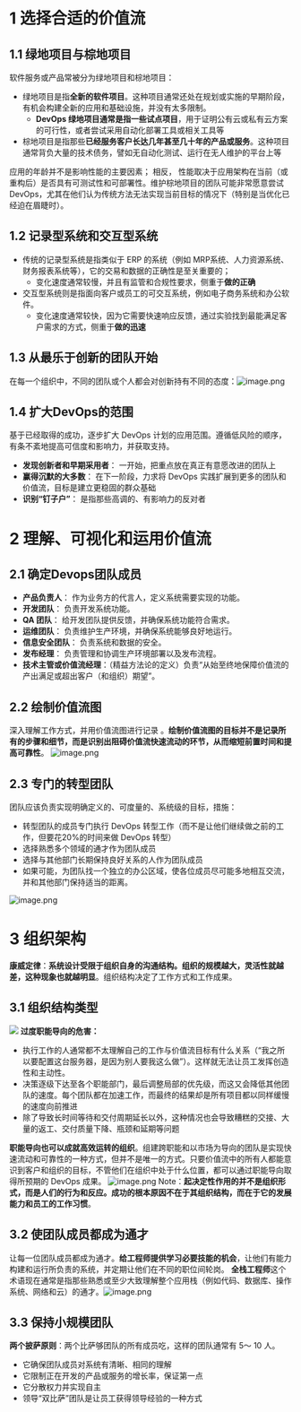 
# 1 选择合适的价值流

## 1.1 绿地项目与棕地项目
软件服务或产品常被分为绿地项目和棕地项目：

- 绿地项目是指**全新的软件项目**。这种项目通常还处在规划或实施的早期阶段，有机会构建全新的应用和基础设施，并没有太多限制。
   - **DevOps 绿地项目通常是指一些试点项目**，用于证明公有云或私有云方案的可行性，或者尝试采用自动化部署工具或相关工具等
- 棕地项目是指那些**已经服务客户长达几年甚至几十年的产品或服务**。这种项目通常背负大量的技术债务，譬如无自动化测试、运行在无人维护的平台上等


应用的年龄并不是影响性能的主要因素； 相反， 性能取决于应用架构在当前（或重构后）是否具有可测试性和可部署性。维护棕地项目的团队可能非常愿意尝试 DevOps，尤其在他们认为传统方法无法实现当前目标的情况下（特别是当优化已经迫在眉睫时）。

## 1.2 记录型系统和交互型系统

- 传统的记录型系统是指类似于 ERP 的系统（例如 MRP系统、人力资源系统、财务报表系统等），它的交易和数据的正确性是至关重要的；
   - 变化速度通常较慢，并且有监管和合规性要求，侧重于**做的正确**
- 交互型系统则是指面向客户或员工的可交互系统，例如电子商务系统和办公软件。
   - 变化速度通常较快，因为它需要快速响应反馈，通过实验找到最能满足客户需求的方式，侧重于**做的迅速**

## 1.3 从最乐于创新的团队开始
在每一个组织中，不同的团队或个人都会对创新持有不同的态度：![image.png](.assets/1590854784498-3080becd-274b-4792-a528-c44d565d670d.png)

## 1.4 扩大DevOps的范围
基于已经取得的成功，逐步扩大 DevOps 计划的应用范围。遵循低风险的顺序，有条不紊地提高可信度和影响力，并获取支持。

- **发现创新者和早期采用者**： 一开始，把重点放在真正有意愿改进的团队上
- **赢得沉默的大多数**： 在下一阶段，力求将 DevOps 实践扩展到更多的团队和价值流，目标是建立更稳固的群众基础
- **识别“钉子户”**： 是指那些高调的、有影响力的反对者




# 2 理解、可视化和运用价值流

## 2.1 确定Devops团队成员

- **产品负责人**： 作为业务方的代言人，定义系统需要实现的功能。
- **开发团队**： 负责开发系统功能。
- **QA 团队**： 给开发团队提供反馈，并确保系统功能符合需求。
- **运维团队**： 负责维护生产环境，并确保系统能够良好地运行。
- **信息安全团队**： 负责系统和数据的安全。
- **发布经理**： 负责管理和协调生产环境部署以及发布流程。
- **技术主管或价值流经理**：（精益方法论的定义）负责“从始至终地保障价值流的产出满足或超出客户（和组织）期望”。




## 2.2 绘制价值流图
深入理解工作方式，并用价值流图进行记录 
。**绘制价值流图的目标并不是记录所有的步骤和细节，而是识别出阻碍价值流快速流动的环节，从而缩短前置时间和提高可靠性**。
![image.png](.assets/1590890739678-631f7dbf-0a6d-478d-a517-fbabb3efff10.png)

## 2.3 专门的转型团队
团队应该负责实现明确定义的、可度量的、系统级的目标，措施：

- 转型团队的成员专门执行 DevOps 转型工作（而不是让他们继续做之前的工作，但要花20%的时间来做 DevOps 转型）
- 选择熟悉多个领域的通才作为团队成员
- 选择与其他部门长期保持良好关系的人作为团队成员
- 如果可能，为团队找一个独立的办公区域，使各位成员尽可能多地相互交流，并和其他部门保持适当的距离。


![image.png](.assets/1590891222656-5820fe9d-46d3-4b61-9a28-cc4e9d7b6adb.png)

# 3 组织架构
**康威定律**：**系统设计受限于组织自身的沟通结构。组织的规模越大，灵活性就越差，这种现象也就越明显**。组织结构决定了工作方式和工作成果。


## 3.1 组织结构类型
![](.assets/1585031850976-bde0992e-9a06-47cc-a792-c6b62741fee1.png)
**过度职能导向的危害：**

- 执行工作的人通常都不太理解自己的工作与价值流目标有什么关系（“我之所以要配置这台服务器，是因为别人要我这么做”）。这样就无法让员工发挥创造性和主动性。
- 决策逐级下达至各个职能部门，最后调整局部的优先级，而这又会降低其他团队的速度。每个团队都在加速工作，而最终的结果却是所有项目都以同样缓慢的速度向前推进
- 除了导致长时间等待和交付周期延长以外，这种情况也会导致糟糕的交接、大量的返工、交付质量下降、瓶颈和延期等问题


**职能导向也可以成就高效运转的组织**。组建跨职能和以市场为导向的团队是实现快速流动和可靠性的一种方式，但并不是唯一的方式。只要价值流中的所有人都能意识到客户和组织的目标，不管他们在组织中处于什么位置，都可以通过职能导向取得所预期的 DevOps 成果。
![image.png](.assets/1590893607390-dfea45d4-5e14-4dfc-8a32-96bbfb554230.png)
Note：**起决定性作用的并不是组织形式，而是人们的行为和反应。成功的根本原因不在于其组织结构，而在于它的发展能力和员工的工作习惯**。


## 3.2 使团队成员都成为通才
让每一位团队成员都成为通才。**给工程师提供学习必要技能的机会**，让他们有能力构建和运行所负责的系统，并定期让他们在不同的职位间轮岗。 **全栈工程师**这个术语现在通常是指那些熟悉或至少大致理解整个应用栈（例如代码、数据库、操作系统、网络和云）的通才。![image.png](.assets/1590934811496-b6521660-179c-4792-b6d7-06b907aa5a53.png)


## 3.3 保持小规模团队
**两个披萨原则**：两个比萨够团队的所有成员吃，这样的团队通常有 5～ 10 人。

- 它确保团队成员对系统有清晰、相同的理解
- 它限制正在开发的产品或服务的增长率，保证第一点
- 它分散权力并实现自主
- 领导“双比萨”团队是让员工获得领导经验的一种方式





